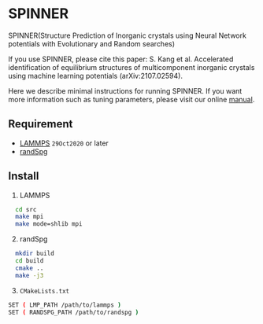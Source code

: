 # SPINNER
SPINNER(Structure Prediction of Inorganic crystals using Neural Network potentials with Evolutionary and Random searches)

If you use SPINNER, please cite this paper: S. Kang et al. Accelerated identification of equilibrium structures of multicomponent inorganic crystals using machine learning potentials (arXiv:2107.02594).

Here we describe minimal instructions for running SPINNER.
If you want more information such as tuning parameters, please visit our online [manual](https://spinner-csp.readthedocs.io).

## Requirement
- [LAMMPS](https://www.lammps.org) `29Oct2020` or later
- [randSpg](https://github.com/xtalopt/randSpg)

## Install
1. LAMMPS

``` bash
  cd src
  make mpi
  make mode=shlib mpi
```

2. randSpg

```bash
  mkdir build
  cd build
  cmake ..
  make -j3
```
 
3. `CMakeLists.txt`
``` bash
SET ( LMP_PATH /path/to/lammps )
SET ( RANDSPG_PATH /path/to/randspg )

```
